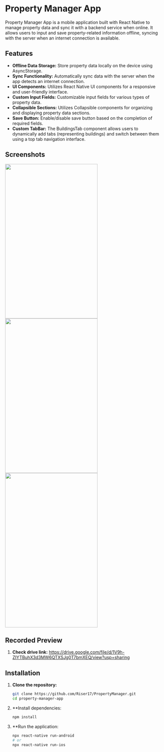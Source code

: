 # Property Manager App

Property Manager App is a mobile application built with React Native to manage property data and sync it with a backend service when online. It allows users to input and save property-related information offline, syncing with the server when an internet connection is available.

## Features

- **Offline Data Storage:** Store property data locally on the device using AsyncStorage.
- **Sync Functionality:** Automatically sync data with the server when the app detects an internet connection.
- **UI Components:** Utilizes React Native UI components for a responsive and user-friendly interface.
- **Custom Input Fields:** Customizable input fields for various types of property data.
- **Collapsible Sections:** Utilizes Collapsible components for organizing and displaying property data sections.
- **Save Button:** Enable/disable save button based on the completion of required fields.
- **Custom TabBar:** The BuildingsTab component allows users to dynamically add tabs (representing buildings) and switch between them using a top tab navigation interface.

## Screenshots

<img src="https://github.com/Riser17/PropertyManager/assets/91198103/0754c084-47f3-4585-9c79-6bdc67c55e3c" width="300" height="500">
<img src="https://github.com/Riser17/PropertyManager/assets/91198103/afc6c311-a9c1-464f-bbd6-fce22a2b5ef9" width="300" height="500">
<img src="https://github.com/Riser17/PropertyManager/assets/91198103/8ab6318e-7a85-45a7-89dd-ead59e3bb607" width="300" height="500">

## Recorded Preview

1. **Check drive link:**
https://drive.google.com/file/d/1V9h-ZIYTBuhX3d3MW6QTXSJg0T7bmXEQ/view?usp=sharing


## Installation

1. **Clone the repository:**

   ```bash
   git clone https://github.com/Riser17/PropertyManager.git
   cd property-manager-app
   ```
2. **Install dependencies:

   ```bash
   npm install
   ```

3. **Run the application:

   ```bash
   npx react-native run-android
   # or
   npx react-native run-ios
```

